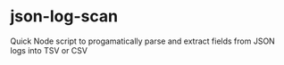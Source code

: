 # json-log-scan
Quick Node script to progamatically parse and extract fields from JSON logs into TSV or CSV
